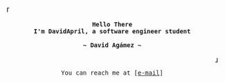 <!-- Rxyhn's Aesthetic GitHub Profile -->
<div align="justify">

<!-- Profile -->
<p align="left"><strong><samp>「</samp></strong></p>
  <p align="center">
    <samp>
      <b>
        Hello There
      <br>
        I'm DavidApril, a software engineer student
      </b>
      <br>
      <br>
      <b>
        ~ David Agámez ~
      </b>
    </samp>
  </p>
<p align="right"><strong><samp>」</samp></strong></p>

<!-- Contact Me -->
<p align="center">
  <samp>  
    You can reach me at [<a href="mailto:davidagamez04@gmail.com">e-mail</a>]
  </samp>
</p>

<h2></h2><br>

</div>
